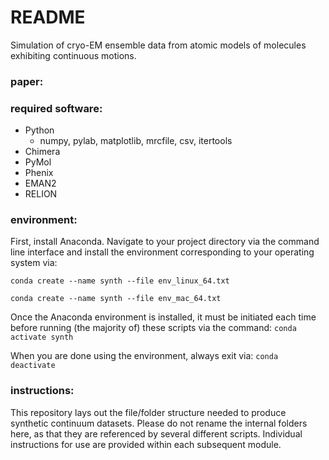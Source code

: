 # README
Simulation of cryo-EM ensemble data from atomic models of molecules exhibiting continuous motions.

### paper:


### required software:
- Python
  - numpy, pylab, matplotlib, mrcfile, csv, itertools
- Chimera
- PyMol
- Phenix
- EMAN2
- RELION

### environment:
First, install Anaconda. Navigate to your project directory via the command line interface and install the environment corresponding to your operating system via:

`conda create --name synth --file env_linux_64.txt`

`conda create --name synth --file env_mac_64.txt`

Once the Anaconda environment is installed, it must be initiated each time before running (the majority of) these scripts via the command: `conda activate synth`

When you are done using the environment, always exit via: `conda deactivate`

### instructions:
This repository lays out the file/folder structure needed to produce synthetic continuum datasets. Please do not rename the internal folders here, as that they are referenced by several different scripts. Individual instructions for use are provided within each subsequent module.
